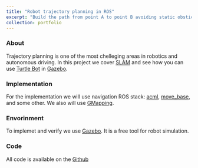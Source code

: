 ```yaml
---
title: "Robot trajectory planning in ROS"
excerpt: "Build the path from point A to point B avoiding static obsticles in ROS<br/><img src='/images/projects/Trajectory.png'>"
collection: portfolio
---
```



### About

Trajectory planning is one of the most chelleging areas in robotics and autonomous driving. In this project we cover [SLAM](https://en.wikipedia.org/wiki/Simultaneous_localization_and_mapping) and see how you can use [Turtle Bot](https://www.turtlebot.com/) in [Gazebo](http://gazebosim.org/).


### Implementation

For the implementation we will use navigation ROS stack: [acml](http://wiki.ros.org/amcl), [move_base](http://wiki.ros.org/move_base), and some other. We also will use [GMapping](http://wiki.ros.org/gmapping). 


### Envorinment

To implemet and verify we use [Gazebo](http://gazebosim.org/). It is a free tool for robot simulation.


### Code

All code is available on the [Github](https://github.com/kurbakov/robot-trajectory-planning)
